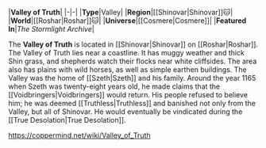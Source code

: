|**Valley of Truth**|
|-|-|
|**Type**|Valley|
|**Region**|[[Shinovar\|Shinovar]]🐱︎|
|**World**|[[Roshar\|Roshar]]🐱︎|
|**Universe**|[[Cosmere\|Cosmere]]|
|**Featured In**|*The Stormlight Archive*|

The **Valley of Truth** is located in [[Shinovar\|Shinovar]] on [[Roshar\|Roshar]].
The Valley of Truth lies near a coastline. It has muggy weather and thick Shin grass, and shepherds watch their flocks near white cliffsides. The area also has plains with wild horses, as well as simple earthen buildings.
The Valley was the home of [[Szeth\|Szeth]] and his family. Around the year 1165 when Szeth was twenty-eight years old, he made claims that the [[Voidbringers\|Voidbringers]] would return. His people refused to believe him; he was deemed [[Truthless\|Truthless]] and banished not only from the Valley, but all of Shinovar. He would eventually be vindicated during the [[True Desolation\|True Desolation]].



https://coppermind.net/wiki/Valley_of_Truth
